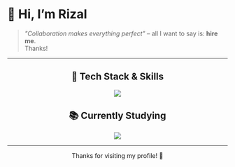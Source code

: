 # 👋 Hi, I’m Rizal

> *"Collaboration makes everything perfect"* – all I want to say is: **hire me**.  
Thanks!

---

<h2 align="center">🚀 Tech Stack & Skills</h2>
<p align="center">
  <img src="https://skillicons.dev/icons?i=nodejs,typescript,adonis,express,react,mysql,laravel,postgres,postman,python,java,cs,cpp,docker" />
</p>

<h2 align="center">📚 Currently Studying</h2>
<p align="center">
  <img src="https://skillicons.dev/icons?i=go,react,redis,python,godot" />
</p>

---

<p align="center">Thanks for visiting my profile! 🚀</p>

<!---
RizalAnas00/RizalAnas00 is a ✨ special ✨ repository because its `README.md` (this file) appears on your GitHub profile.
You can click the Preview link to take a look at your changes.
--->
